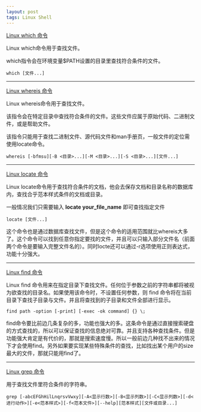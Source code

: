 ```yaml
---
layout: post
tags: Linux Shell
---
```


[Linux which 命令](https://www.runoob.com/linux/linux-comm-which.html)

Linux which命令用于查找文件。

which指令会在环境变量$PATH设置的目录里查找符合条件的文件。

```
which [文件...]
```

---

[Linux whereis 命令](https://www.runoob.com/linux/linux-comm-whereis.html)

Linux whereis命令用于查找文件。

该指令会在特定目录中查找符合条件的文件。这些文件应属于原始代码、二进制文件，或是帮助文件。

该指令只能用于查找二进制文件、源代码文件和man手册页，一般文件的定位需使用locate命令。

```
whereis [-bfmsu][-B <目录>...][-M <目录>...][-S <目录>...][文件...]
``` 

---

[Linux locate 命令](https://www.runoob.com/linux/linux-comm-locate.html)

Linux locate命令用于查找符合条件的文档，他会去保存文档和目录名称的数据库内，查找合乎范本样式条件的文档或目录。

一般情况我们只需要输入 **locate your_file_name** 即可查找指定文件

```
locate [文件...]
```

这个命令也是通过数据库查找文件，但是这个命令的适用范围就比whereis大多了。这个命令可以找到任意你指定要找的文件，并且可以只输入部分文件名（前面两个命令是要输入完整文件名的）。同时locte还可以通过-r选项使用正则表达式，功能十分强大。

---

[Linux find 命令](https://www.runoob.com/linux/linux-comm-find.html)

Linux find 命令用来在指定目录下查找文件。任何位于参数之前的字符串都将被视为欲查找的目录名。如果使用该命令时，不设置任何参数，则 find 命令将在当前目录下查找子目录与文件。并且将查找到的子目录和文件全部进行显示。

```
find path -option [-print] [-exec -ok command] {} \;
```

find命令要比前边几条复杂的多，功能也强大的多。这条命令是通过直接搜索硬盘的方式查找的，所以可以保证查找的信息绝对可靠。并且支持各种查找条件。但是功能强大肯定是有代价的，那就是搜索速度慢。所以一般前边几种找不出来的情况下才会使用find。另外如果要实现某些特殊条件的查找，比如找出某个用户的size最大的文件，那就只能用find了。

---

[Linux grep 命令](https://www.runoob.com/linux/linux-comm-grep.html)

用于查找文件里符合条件的字符串。

```
grep [-abcEFGhHilLnqrsvVwxy][-A<显示行数>][-B<显示列数>][-C<显示列数>][-d<进行动作>][-e<范本样式>][-f<范本文件>][--help][范本样式][文件或目录...]
```
